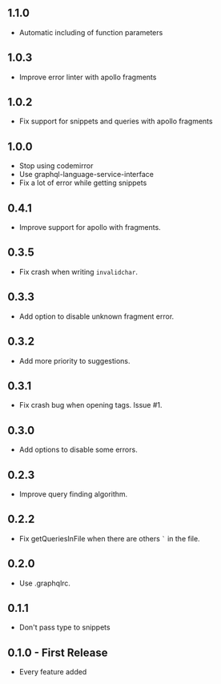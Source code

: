 ## 1.1.0

* Automatic including of function parameters

## 1.0.3

* Improve error linter with apollo fragments

## 1.0.2

* Fix support for snippets and queries with apollo fragments

## 1.0.0

* Stop using codemirror
* Use graphql-language-service-interface
* Fix a lot of error while getting snippets

## 0.4.1

* Improve support for apollo with fragments.

## 0.3.5

* Fix crash when writing ```invalidchar```.

## 0.3.3

* Add option to disable unknown fragment error.

## 0.3.2

* Add more priority to suggestions.

## 0.3.1

* Fix crash bug when opening tags. Issue #1.

## 0.3.0

* Add options to disable some errors.

## 0.2.3

* Improve query finding algorithm.

## 0.2.2

* Fix getQueriesInFile when there are others ``` ` ``` in the file.

## 0.2.0

- Use .graphqlrc.

## 0.1.1

* Don't pass type to snippets

## 0.1.0 - First Release

* Every feature added
